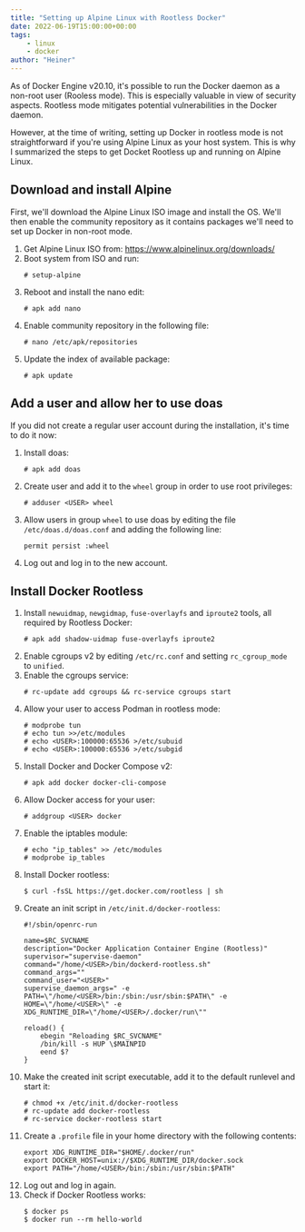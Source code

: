 ```yaml
---
title: "Setting up Alpine Linux with Rootless Docker"
date: 2022-06-19T15:00:00+00:00
tags:
    - linux
    - docker
author: "Heiner"
---
```


As of Docker Engine v20.10, it's possible to run the Docker daemon as a non-root user (Rooless mode). This is especially valuable in view of security aspects. Rootless mode mitigates potential vulnerabilities in the Docker daemon.

However, at the time of writing, setting up Docker in rootless mode is not straightforward if you're using Alpine Linux as your host system. This is why I summarized the steps to get Docket Rootless up and running on Alpine Linux.

## Download and install Alpine
First, we'll download the Alpine Linux ISO image and install the OS. We'll then enable the community repository as it contains packages we'll need to set up Docker in non-root mode.

1. Get Alpine Linux ISO from: https://www.alpinelinux.org/downloads/
1. Boot system from ISO and run:
    ```
    # setup-alpine
    ```
1. Reboot and install the nano edit:
    ```
    # apk add nano
    ```
1. Enable community repository in the following file:
    ```
    # nano /etc/apk/repositories
    ```
1. Update the index of available package:
    ```
    # apk update
    ```

## Add a user and allow her to use doas
If you did not create a regular user account during the installation, it's time to do it now:

1. Install doas:
    ```
    # apk add doas
    ```
1. Create user and add it to the `wheel` group in order to use root privileges:
    ```
    # adduser <USER> wheel
    ```
1. Allow users in group `wheel` to use doas by editing the file `/etc/doas.d/doas.conf` and adding the following line:
    ```
    permit persist :wheel
    ```
1. Log out and log in to the new account.

## Install Docker Rootless
1. Install `newuidmap`, `newgidmap`, `fuse-overlayfs` and `iproute2` tools, all required by Rootless Docker:
    ```
    # apk add shadow-uidmap fuse-overlayfs iproute2
    ````
1. Enable cgroups v2 by editing `/etc/rc.conf` and setting `rc_cgroup_mode` to `unified`.
1. Enable the cgroups service:
    ```
    # rc-update add cgroups && rc-service cgroups start
    ````
1. Allow your user to access Podman in rootless mode:
    ```
    # modprobe tun
    # echo tun >>/etc/modules
    # echo <USER>:100000:65536 >/etc/subuid
    # echo <USER>:100000:65536 >/etc/subgid
    ```
1. Install Docker and Docker Compose v2:
    ```
    # apk add docker docker-cli-compose
    ```
1. Allow Docker access for your user:
    ```
    # addgroup <USER> docker
    ```
1. Enable the iptables module:
    ```
    # echo "ip_tables" >> /etc/modules
    # modprobe ip_tables
    ```
1. Install Docker rootless:
    ```
    $ curl -fsSL https://get.docker.com/rootless | sh
    ```
1. Create an init script in `/etc/init.d/docker-rootless`:
    ```
    #!/sbin/openrc-run

    name=$RC_SVCNAME
    description="Docker Application Container Engine (Rootless)"
    supervisor="supervise-daemon"
    command="/home/<USER>/bin/dockerd-rootless.sh"
    command_args=""
    command_user="<USER>"
    supervise_daemon_args=" -e PATH=\"/home/<USER>/bin:/sbin:/usr/sbin:$PATH\" -e HOME=\"/home/<USER>\" -e XDG_RUNTIME_DIR=\"/home/<USER>/.docker/run\""

    reload() {
        ebegin "Reloading $RC_SVCNAME"
        /bin/kill -s HUP \$MAINPID
        eend $?
    }

    ```
1. Make the created init script executable, add it to the default runlevel and start it:
    ```
    # chmod +x /etc/init.d/docker-rootless
    # rc-update add docker-rootless
    # rc-service docker-rootless start
    ````
1. Create a `.profile` file in your home directory with the following contents:
    ```
    export XDG_RUNTIME_DIR="$HOME/.docker/run"
    export DOCKER_HOST=unix://$XDG_RUNTIME_DIR/docker.sock
    export PATH="/home/<USER>/bin:/sbin:/usr/sbin:$PATH"
    ```
1. Log out and log in again.
1. Check if Docker Rootless works:
    ```
    $ docker ps
    $ docker run --rm hello-world
    ```
